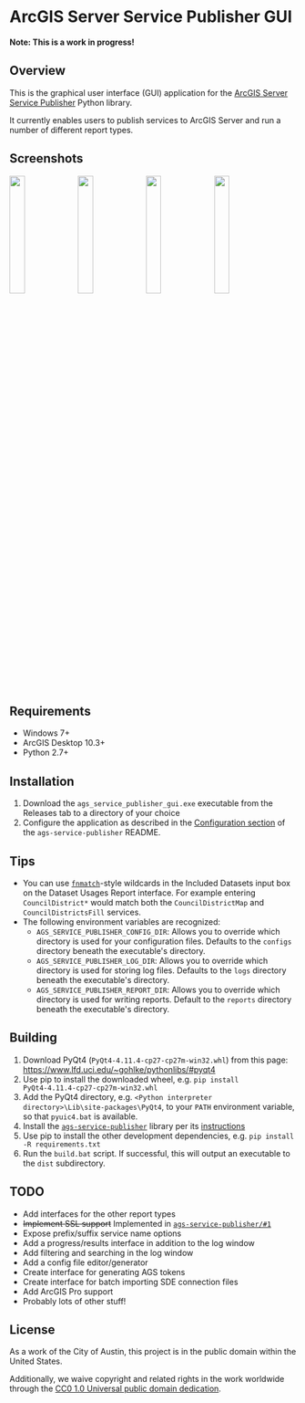 # ArcGIS Server Service Publisher GUI

**Note: This is a work in progress!**

## Overview

This is the graphical user interface (GUI) application for the [ArcGIS Server Service Publisher](https://github.com/cityofaustin/ags-service-publisher) Python library.

It currently enables users to publish services to ArcGIS Server and run a number of different report types.

## Screenshots

<img src="https://user-images.githubusercontent.com/8584785/52435434-7cb3bc80-2ad7-11e9-8720-6c43ecfe87ad.png" width="23%"></img> <img src="https://user-images.githubusercontent.com/8584785/52435442-7faead00-2ad7-11e9-98cd-318db72abc33.png" width="23%"></img> <img src="https://user-images.githubusercontent.com/8584785/52435657-fcda2200-2ad7-11e9-9f32-43969281b6ae.png" width="23%"></img> <img src="https://user-images.githubusercontent.com/8584785/52435669-01063f80-2ad8-11e9-9cde-bb0f465adab9.png" width="23%"></img> 

## Requirements

- Windows 7+
- ArcGIS Desktop 10.3+
- Python 2.7+

## Installation

1. Download the `ags_service_publisher_gui.exe` executable from the Releases tab to a directory of your choice
2. Configure the application as described in the [Configuration section](https://github.com/cityofaustin/ags-service-publisher#configuration) of the `ags-service-publisher` README.

## Tips

- You can use [`fnmatch`][1]-style wildcards in the Included Datasets input box on the Dataset Usages Report interface. For example entering `CouncilDistrict*` would match both the `CouncilDistrictMap` and `CouncilDistrictsFill` services.
- The following environment variables are recognized:
    - `AGS_SERVICE_PUBLISHER_CONFIG_DIR`: Allows you to override which directory is used for your configuration files. Defaults to the
      `configs` directory beneath the executable's directory.
    - `AGS_SERVICE_PUBLISHER_LOG_DIR`: Allows you to override which directory is used for storing log files. Defaults to the `logs`
        directory beneath the executable's directory.
    - `AGS_SERVICE_PUBLISHER_REPORT_DIR`: Allows you to override which directory is used for writing reports. Default to the `reports` directory beneath the executable's directory.

## Building

1. Download PyQt4 (`PyQt4‑4.11.4‑cp27‑cp27m‑win32.whl`) from this page: https://www.lfd.uci.edu/~gohlke/pythonlibs/#pyqt4
2. Use pip to install the downloaded wheel, e.g. `pip install PyQt4‑4.11.4‑cp27‑cp27m‑win32.whl`
3. Add the PyQt4 directory, e.g. `<Python interpreter directory>\Lib\site-packages\PyQt4`, to your `PATH` environment variable, so that `pyuic4.bat` is available.
4. Install the [`ags-service-publisher`](https://github.com/cityofaustin/ags-service-publisher) library per its [instructions](https://github.com/cityofaustin/ags-service-publisher#installation)
5. Use pip to install the other development dependencies, e.g. `pip install -R requirements.txt`
6. Run the `build.bat` script. If successful, this will output an executable to the `dist` subdirectory.

## TODO

- Add interfaces for the other report types
- ~~Implement SSL support~~ Implemented in [`ags-service-publisher/#1`](https://github.com/cityofaustin/ags-service-publisher/pull/1)
- Expose prefix/suffix service name options
- Add a progress/results interface in addition to the log window
- Add filtering and searching in the log window
- Add a config file editor/generator
- Create interface for generating AGS tokens
- Create interface for batch importing SDE connection files
- Add ArcGIS Pro support
- Probably lots of other stuff!

## License

As a work of the City of Austin, this project is in the public domain within the United States.

Additionally, we waive copyright and related rights in the work worldwide through the [CC0 1.0 Universal public domain dedication](https://creativecommons.org/publicdomain/zero/1.0/).

[1]: https://docs.python.org/2/library/fnmatch.html

